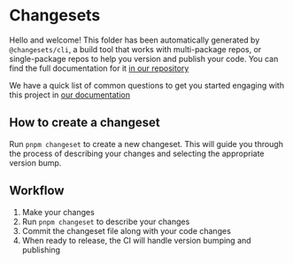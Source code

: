 # Changesets

Hello and welcome! This folder has been automatically generated by `@changesets/cli`, a build tool that works
with multi-package repos, or single-package repos to help you version and publish your code. You can
find the full documentation for it [in our repository](https://github.com/changesets/changesets)

We have a quick list of common questions to get you started engaging with this project in
[our documentation](https://github.com/changesets/changesets/blob/main/docs/common-questions.md)

## How to create a changeset

Run `pnpm changeset` to create a new changeset. This will guide you through the process of describing your changes and selecting the appropriate version bump.

## Workflow

1. Make your changes
2. Run `pnpm changeset` to describe your changes
3. Commit the changeset file along with your code changes
4. When ready to release, the CI will handle version bumping and publishing
